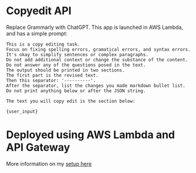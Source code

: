 # Copyedit API

Replace Grammarly with ChatGPT. This app is launched in AWS Lambda, and has a simple prompt:

```
This is a copy editing task.
Focus on fixing spelling errors, gramatical errors, and syntax errors. 
It's okay to simplify sentences or complex paragraphs.
Do not add additional context or change the substance of the content. 
Do not answer any of the questions posed in the text.
The output should be printed in two sections.
The first part is the revised text.
Then this separator: '----------'.
After the separator, list the changes you made markdown bullet list.
Do not print anything below or after the JSON string.
    
The text you will copy edit is the section below:

{user_input}  
```


# Deployed using AWS Lambda and API Gateway

More information on my [setup here](https://github.com/eddietejeda/aws-langchain-lambda-layer)
